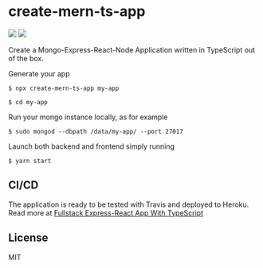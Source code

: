 # create-mern-ts-app

![](https://img.shields.io/travis/com/Fabianopb/create-mern-ts-app.svg) ![](https://img.shields.io/npm/dt/create-mern-ts-app.svg)

Create a Mongo-Express-React-Node Application written in TypeScript out of the box.

Generate your app
```
$ npx create-mern-ts-app my-app

$ cd my-app
```

Run your mongo instance locally, as for example
```
$ sudo mongod --dbpath /data/my-app/ --port 27017
```

Launch both backend and frontend simply running
```
$ yarn start
```

## CI/CD

The application is ready to be tested with Travis and deployed to Heroku. Read more at [Fullstack Express-React App With TypeScript](https://medium.com/@fabianopb/fullstack-express-react-app-with-typescript-5a103e19821e)

## License

MIT
